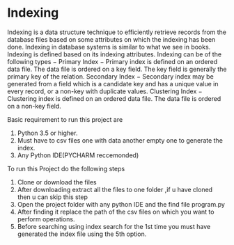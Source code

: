 # Indexing
Indexing is a data structure technique to efficiently retrieve records from the database files based on some attributes on which the indexing has been done. Indexing in database systems is similar to what we see in books.  Indexing is defined based on its indexing attributes. Indexing can be of the following types 
−  Primary Index − Primary index is defined on an ordered data file. The data file is ordered on a key field. The key field is generally the primary key of the relation. 
Secondary Index − Secondary index may be generated from a field which is a candidate key and has a unique value in every record, or a non-key with duplicate values.  Clustering Index − Clustering index is defined on an ordered data file. The data file is ordered on a non-key field.

Basic requirement to run this project are
1. Python 3.5 or higher.
2. Must have to csv files one with data another empty one to generate the index.
3. Any Python IDE(PYCHARM reccemonded)

To run this Project do the following steps
1. Clone or download the files
2. After downloading extract all the files to one folder ,if u have cloned then u can skip this step
3. Open the project folder with any python IDE and the find file program.py
4. After finding it replace the path of the csv files on which you want to perform operations.
5. Before searching using index search for the 1st time you must have generated the index file using the 5th option.
